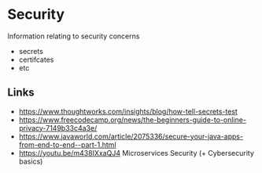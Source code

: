 # Security

Information relating to security concerns

- secrets
- certifcates
- etc

## Links

- https://www.thoughtworks.com/insights/blog/how-tell-secrets-test
- https://www.freecodecamp.org/news/the-beginners-guide-to-online-privacy-7149b33c4a3e/
- https://www.javaworld.com/article/2075336/secure-your-java-apps-from-end-to-end--part-1.html
- https://youtu.be/m438IXxaQJ4 Microservices Security (+ Cybersecurity basics)
